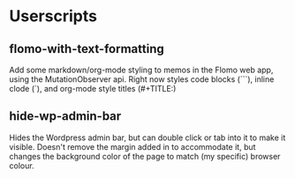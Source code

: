 # Userscripts

## flomo-with-text-formatting
Add some markdown/org-mode styling to memos in the Flomo web app, using the MutationObserver api.
Right now styles code blocks (```), inline clode (`), and org-mode style titles (#+TITLE:)

## hide-wp-admin-bar
Hides the Wordpress admin bar, but can double click or tab into it to make it visible.
Doesn't remove the margin added in to accommodate it, but changes the background color of the page to match (my specific) browser colour.
